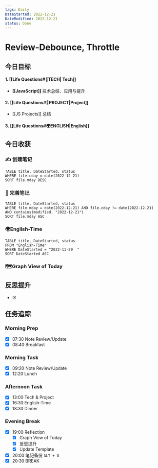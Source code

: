 ```yaml
---
tags: Daily
DateStarted: 2022-12-21
DateModified: 2022-12-21
status: Done
---
```


# Review-Debounce, Throttle

## 今日目标

#### 1. [[Life Questions#🚀TECH| Tech]]

- **[[JavaScript]]** 技术总结、应用与提升

#### 2. [[Life Questions#🚀PROJECT|Project]]

- [[JS Projects]] 总结

#### 3. [[Life Questions#🌍ENGLISH|English]]

## 今日收获

### ✍️ 创建笔记

```dataview
TABLE title, DateStarted, status
WHERE file.cday = date(2022-12-21)
SORT file.mday DESC
```

### 📝 完善笔记

```dataview
TABLE title, DateStarted, status
WHERE file.mday = date(2022-12-21) AND file.cday != date(2022-12-21) AND contains(modified, "2022-12-21")
SORT file.mday ASC
```

### 🌍English-Time

```dataview
TABLE title, DateStarted, status
FROM "English-Time"
WHERE DateStarted = "2022-11-29  "
SORT DateStarted ASC
```

### 🗺️Graph View of Today

## 反思提升

- [x]

## 任务追踪

### Morning Prep

- [x] 07:30 Note Review/Update
- [x] 08:40 Breakfast

### Morning Task

- [x] 09:20 Note Review/Update
- [x] 12:20 Lunch

### Afternoon Task

- [x] 13:00 Tech & Project
- [x] 16:30 English-Time
- [x] 18:30 Dinner

### Evening Break

- [x] 19:00 Reflection
  - [x] Graph View of Today
  - [x] 反思提升
  - [x] Update Template
- [x] 20:00 笔记备份 `ALT + G`
- [x] 20:30 BREAK
